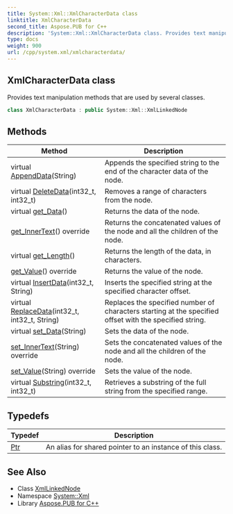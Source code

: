```yaml
---
title: System::Xml::XmlCharacterData class
linktitle: XmlCharacterData
second_title: Aspose.PUB for C++
description: 'System::Xml::XmlCharacterData class. Provides text manipulation methods that are used by several classes in C++.'
type: docs
weight: 900
url: /cpp/system.xml/xmlcharacterdata/
---
```

## XmlCharacterData class


Provides text manipulation methods that are used by several classes.

```cpp
class XmlCharacterData : public System::Xml::XmlLinkedNode
```

## Methods

| Method | Description |
| --- | --- |
| virtual [AppendData](./appenddata/)(String) | Appends the specified string to the end of the character data of the node. |
| virtual [DeleteData](./deletedata/)(int32_t, int32_t) | Removes a range of characters from the node. |
| virtual [get_Data](./get_data/)() | Returns the data of the node. |
| [get_InnerText](./get_innertext/)() override | Returns the concatenated values of the node and all the children of the node. |
| virtual [get_Length](./get_length/)() | Returns the length of the data, in characters. |
| [get_Value](./get_value/)() override | Returns the value of the node. |
| virtual [InsertData](./insertdata/)(int32_t, String) | Inserts the specified string at the specified character offset. |
| virtual [ReplaceData](./replacedata/)(int32_t, int32_t, String) | Replaces the specified number of characters starting at the specified offset with the specified string. |
| virtual [set_Data](./set_data/)(String) | Sets the data of the node. |
| [set_InnerText](./set_innertext/)(String) override | Sets the concatenated values of the node and all the children of the node. |
| [set_Value](./set_value/)(String) override | Sets the value of the node. |
| virtual [Substring](./substring/)(int32_t, int32_t) | Retrieves a substring of the full string from the specified range. |
## Typedefs

| Typedef | Description |
| --- | --- |
| [Ptr](./ptr/) | An alias for shared pointer to an instance of this class. |
## See Also

* Class [XmlLinkedNode](../xmllinkednode/)
* Namespace [System::Xml](../)
* Library [Aspose.PUB for C++](../../)
